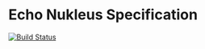 # Echo Nukleus Specification

[![Build Status][build-status-image]][build-status]

[build-status-image]: https://travis-ci.org/reaktivity/nukleus-echo.spec.svg?branch=develop
[build-status]: https://travis-ci.org/reaktivity/nukleus-echo.spec
